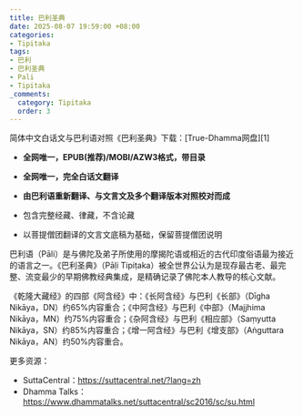 ```yaml
---
title: 巴利圣典
date: 2025-08-07 19:59:00 +08:00
categories:
- Tipitaka
tags:
- 巴利
- 巴利圣典
- Pali
- Tipitaka
_comments:
  category: Tipitaka
  order: 3
---
```


简体中文白话文与巴利语对照《巴利圣典》下载：[True-Dhamma网盘][1]

* **全网唯一，EPUB(推荐)/MOBI/AZW3格式，带目录**

* **全网唯一，完全白话文翻译**

* **由巴利语重新翻译、与文言文及多个翻译版本对照校对而成**

* 包含完整经藏、律藏，不含论藏

* 以菩提僧团翻译的文言文底稿为基础，保留菩提僧团说明

巴利语（Pāli）是与佛陀及弟子所使用的摩揭陀语或相近的古代印度俗语最为接近的语言之一。《巴利圣典》（Pāḷi Tipiṭaka）被全世界公认为是现存最古老、最完整、流变最少的早期佛教经典集成，是精确记录了佛陀本人教导的核心文献。

《乾隆大藏经》的四部《阿含经》中：《长阿含经》与巴利《长部》（Dīgha Nikāya，DN）约65%内容重合；《中阿含经》与巴利《中部》（Majjhima Nikāya，MN）约75%内容重合；《杂阿含经》与巴利《相应部》（Saṃyutta Nikāya，SN）约85%内容重合；《增一阿含经》与巴利《增支部》（Aṅguttara Nikāya，AN）约50%内容重合。

更多资源：

* SuttaCentral：https://suttacentral.net/?lang=zh
* Dhamma Talks： https://www.dhammatalks.net/suttacentral/sc2016/sc/su.html 
